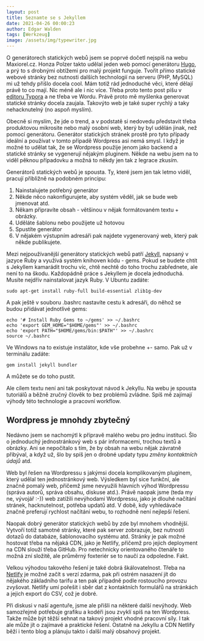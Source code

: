 ```yaml
---
layout: post
title: Seznamte se s Jekyllem
date: 2021-04-26 00:00:23
author: Edgar Walden
tags: [Werkzeug]
image: /assets/img/typewriter.jpg
---
```

O generátorech statických webů jsem se poprvé dočetl nejspíš na webu Maxiorel.cz. Honza Polzer takto udělal jeden web pomocí generátoru [Hugo](https://gohugo.io/), a prý to s drobnými obtížemi pro malý projekt funguje. Tvořit přímo statické webové stránky bez nutnosti dalších technologií na serveru (PHP, MySQL) mi už tehdy přišlo docela cool. Mám totiž rád jednoduché věci, které dělají právě to co mají.  Nic méně ale i nic více. Třeba proto tento post píšu v [editoru Typora](https://typora.io/) a ne třeba ve Wordu. Právě proto mě myšlenka generovat statické stránky docela zaujala. Takovýto web je také super rychlý a taky nehacknutelný (no aspoň myslím).

Obecně si myslím, že jde o trend, a v podstatě si nedovedu představit třeba produktovou mikrosite nebo malý osobní web, který by byl udělán jinak, než pomocí generátoru. Generátor statických stránek prostě pro tyto případy ideální a používat v tomto případě Wordpress asi nemá smysl. I když je možné to udělat tak, že se Wordpress použije jenom jako backend a statické stránky se vygenerují nějakým pluginem. Někde na webu jsem na to viděl pěknou případovku a možná to někdy jen tak z legrace zkusím.  

Generátorů statických webů je spousta. Ty, které jsem jen tak letmo viděl, pracují přibližně na podobném principu:

1. Nainstalujete potřebný generátor
2. Někde něco nakonfigurujete, aby systém věděl, jak se bude web jmenovat atd.
3. Někam připravíte obsah - většinou v nějak formátovaném textu + obrázky.
4. Uděláte šablonu nebo použijete už hotovou
5. Spustíte generátor
6. V nějakém výstupním adresáři pak najdete vygenerovaný web, který pak někde publikujete.

Mezi nejpoužívanější generátory statických webů patří [Jekyll](https://jekyllrb.com/), napsaný v jazyce Ruby a využívá systém knihoven kódu - gems. Pokud se budete chtít s Jekyllem kamarádit trochu víc, chtě nechtě do toho trochu zabřednete, ale není to na škodu. Každopádně práce s Jekyllem je docela jednoduchá. Musíte nejdřív nainstalovat jazyk Ruby. V Ubuntu zadáte:

    sudo apt-get install ruby-full build-essential zlib1g-dev

A pak ještě v souboru .bashrc nastavíte cestu k adresáři, do něhož se budou přidávat jednotlivé gems:

    echo '# Install Ruby Gems to ~/gems' >> ~/.bashrc
    echo 'export GEM_HOME="$HOME/gems"' >> ~/.bashrc
    echo 'export PATH="$HOME/gems/bin:$PATH"' >> ~/.bashrc
    source ~/.bashrc

Ve Windows na to existuje instalátor, kde vše probehne +- samo. Pak už v terminálu zadáte:

    gem install jekyll bundler

A můžete se do toho pustit.

Ale cílem textu není ani tak poskytovat návod k Jekyllu. Na webu je spousta tutoriálů a běžně zručný člověk to bez problémů zvládne. Spíš mě zajímají výhody této technologie a pracovní workflow.

## Wordpress je mnohdy zbytečný

Nedávno jsem se nachomýtl k přípravě malého webu pro jednu instituci. Šlo o jednoduchý jednostránkový web s pár informacemi, trochou textů a obrázky. Ani se nepočítalo s tím, že by obsah na webu nějak závratně přibýval, a když už, šlo by spíš jen o drobné updaty typu *změny kontaktních údajů* atd. 

Web byl řešen na Wordpressu s jakýmsi docela komplikovaným pluginem, který udělal ten jednostránkový web. Výsledkem byl sice funkční, ale značně pomalý web, přičemž jsme nevyužili hlavních výhod Wordpressu (správa autorů, správa obsahu, diskuse atd.). Právě naopak jsme (teda my ne, vývojář :-)) web zatížili nevýhodami Wordpressu, jako je dlouhé načítání stránek, hacknutelnost, potřeba updatů atd. V době, kdy vyhledávače značně preferují rychlost načítání webu, to rozhodně není nejlepší řešení.

Naopak dobrý generátor statických webů by zde byl mnohem vhodnější. Vytvoří totiž samotné stránky, které pak server zobrazuje, bez nutnosti dotazů do databáze, šablonovacího systému atd. Stránky je pak možné hostovat třeba na nějaká CDN, jako je Netlify, přičemž pro jejich deployment na CDN slouží třeba GitHub. Pro netechnicky orientovaného čtenáře to možná zní složitě, ale průměrný foxteriér se to naučí za odpoledne. Fakt.

Velkou výhodou takového řešení je také dobrá škálovatelnost. Třeba na [Netlify](https://www.netlify.com/) je možné začít s verzí zdarma, pak při ostrém nasazení jít do nějakého základního tarifu a ten pak případně podle rostoucího provozu zvyšovat. Netlify umí pořešit i sběr dat z kontaktních formulářů na stránkách a jejich export do CSV, což je dobré. 

Při diskusi v naší agentuře, jsme ale přišli na některé další nevýhody. Web samozřejmě potřebuje grafiku a kodéři jsou zvyklí spíš na ten Wordpress. Takže může být těžší sehnat na takový projekt vhodné pracovní síly. I tak ale může jít o zajímavé a praktické řešení. Ostatně na Jekyllu a CDN Netlify běží i tento blog a plánuju takto i další malý obsahový projekt.   





